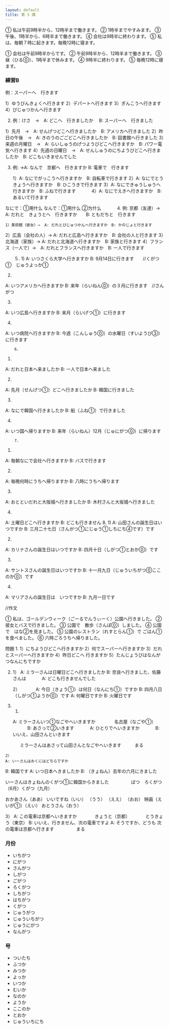 ```yaml
---
layout: default
title: 第 5 課
---
```


① 私は午前9時半から、12時半まで働きます。
② 1時半までやすみます。
③ 午後、1時半から、6時半まで働きます。
④ 会社は9時半に終わります。
⑤ 私は、毎朝７時に起きます。毎晩12時に寝ます。

① 会社は午前9時半からです。
② 午前9時半から、12時半まで働きます。
③ 昼（ひる⓪）、1時半まで休みます。
④ 9時半に終わります。
⑤ 毎晩12時に寝ます。

### 練習B

例：スーパーへ　行きます

1）ゆうびんきょくへ行きます
2）デパートへ行きます
3）ぎんこうへ行きます
4）びじゅつかんへ行きます

2. 例：けさ　→　A: どこへ　行きましたか 　B: スーパーへ　行きました

1）先月　→　A: せんげつどこへ行きましたか　B: アメリカへ行きました
2）昨日の午後　→　A: きのうのごごどこへ行きましたか　B: 図書館へ行きました
3）来週の月曜日　→　A: らいしゅうのげつようびどこへ行きますか　B: パワー電気へ行きます
4）先週の日曜日　→　A: せんしゅうのにちようびどこへ行きましたか　B: どこもいきませんでした

3. 例: →A: なんで　京都へ　行きますか   B: 電車で　行きます
	
	1）A: なにでがっこうへ行きますか　B: 自転車で行きます
	2）A: なにでとうきょうへ行きますか　B: ひこうきで行きます
	3）A: なにできゅうしゅうへ行きますか　B: ふねで行きます
　　　 4）A: なにでえきへ行きますか　B: あるいて行きます

なにで：①用什么 
なんで：①用什么 ②为什么
　
　　4. 例: 京都（友達）→  A: だれと　きょうとへ　行きますか　　B: ともだちと　行きます 
	
	1）美術館（彼女）→  A: だれとびじゅつかんへ行きますか　B: かのじょと行きます
2）広島（会社の人）→  A: だれと広島へ行きますか　B: 会社の人と行きます
3）北海道（家族）→  A: だれと北海道へ行きますか　B: 家族と行きます
4）フランス（一人で）→　A: だれとフランスへ行きますか　B: 一人で行きます

　　５.
     	1)
A: いつさくら大学へ行きますか
B: 9月14日に行きます　　//くがつ①　じゅうよっか①　


2)
A: いつアメリカへ行きますか
B: 来年（らいねん⓪）の３月に行きます　//さんがつ


3)
A: いつ広島へ行きますか
B: 来月（らいげつ①）に行きます 

4)
A: いつ病院へ行きますか
B: 今週（こんしゅう⓪）の水曜日（すいようび③）に行きます

        6. 
1)
A: だれと日本へ来ましたか
B: 一人で日本へ来ました

2)
A: 先月（せんげつ①）どこへ行きましたか
B: 韓国に行きました

3)
A: なにで韓国へ行きましたか
B: 船（ふね①）で行きました

4)
A: いつ国へ帰りますか
B: 来年（らいねん）12月（じゅにがつ⓪）に帰ります

        7.
1)
A: 毎朝なにで会社へ行きますか
B: バスで行きます

2)
A: 毎晩何時にうちへ帰りますか
B: 八時にうちへ帰ります

3)
A: おとといだれと大阪城へ行きましたか
B: 木村さんと大坂城へ行きました

4)
A: 土曜日どこへ行きますか
B: どこも行きません
       8.
	1)
A: 山田さんの誕生日はいつですか
B: 三月二十七日（さんがつ①にじゅう①しちにち④です）です

2)
A: カリナさんの誕生日はいつですか
B: 四月十日（しがつ①とおか⓪）です

3)
A: サントスさんの誕生日はいつですか
B: 十一月九日（じゅういちがつ⓪ここのか⓪）です

4)
A: マリアさんの誕生日は　いつですか
B: 九月一日です


//作文

① 私は、ゴールデンウィーク（ごーるでんうぃーく）公園へ行きました。
② 彼女とバスで行きました。
③ 公園で　散歩（さんぽ⓪）しました。
④ 公園で　はな②を見ました。
⑤ 公園のレストラン（れすとらん①）で ごはん①を食べました。
⑥ 六時ごろうちへ帰りました。


問題
1.
1）にちようびどこへ行きますか
2）何でスーパーへ行きますか
3）だれとスーパーへ行きますか
4）昨日どこへ 行きますか
5）たんじょうびはなんがつなんにちですか

2. 
	1）
	A:  ミラーさんは日曜日どこへ行きましたか
	B:  奈良へ行きました、佐藤さんは
　　　  	A:  どこも行きませんでした

	2）
　　　	A: 今日（きょう①）は何日（なんにち①）ですか
B: 四月八日（しがつ①ようか⓪）です
A:   何曜日ですか
B:   火曜日です

3.
	1)
	A:  ミラーさんいつ①なごやへいきますか   　　　　名古屋（なごや①）
　　　  	B:  あさって②いきます
　　　	A:  ひとりでへいきますか
　　　	B:  いいえ、山田さんといきます

　　　	ミラーさんはあさって山田さんとなごやへいきます　　　まる
	
	2）
	A: いーさんはおくにはどちらですか
B: 韓国です
A: いつ日本へきましたか
B: （きょねん）去年の六月にきました

いーさんはきょねんのくがつ①に韓国からきました　　　　　ばつ　ろくがつ（6月）くがつ（九月）


おかあさん（ああ）
いいですね（いい）
（うう）
（ええ）
（おお）
映画（えいが①）（えい）
おとうさん（おう）


3）
A: この電車は京都へいきますか　　　　きょうと（京都）　　　　とうきょう（東京）
B: いいえ、行きません、次の電車ですよ
A: そうですか、どうも
	次の電車は京都へ行きます　　　　　まる


### 月份
- いちがつ
- にがつ
- さんがつ
- しがつ
- ごがつ
- ろくがつ
- しちがつ
- はちがつ
- くがつ
- じゅうがつ
- じゅういちがつ
- じゅうにがつ
- なんがつ

### 号
- ついたち
- ふつか
- みつか
- よっか
- いつか
- むいか
- なのか
- ようか
- ここのか
- とおか
- じゅういちにち